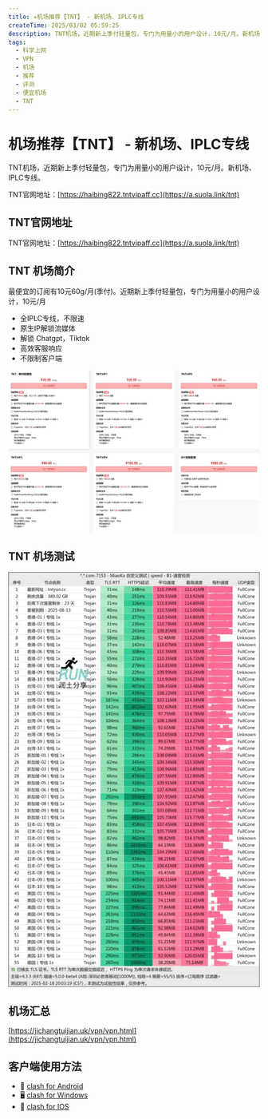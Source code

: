 ```yaml
---
title: ✈️机场推荐【TNT】 - 新机场、IPLC专线
createTime: 2025/03/02 05:59:25
description: TNT机场，近期新上季付轻量包，专门为用量小的用户设计，10元/月。新机场、IPLC专线。
tags:
  - 科学上网
  - VPN
  - 机场
  - 推荐
  - 评测
  - 便宜机场
  - TNT
---
```

# 机场推荐【TNT】 - 新机场、IPLC专线

TNT机场，近期新上季付轻量包，专门为用量小的用户设计，10元/月。新机场、IPLC专线。

TNT官网地址：[https://haibing822.tntvipaff.cc](https://a.suola.link/tnt)

<!-- more -->

## TNT官网地址

TNT官网地址：[https://haibing822.tntvipaff.cc](https://a.suola.link/tnt)

## TNT 机场简介

最便宜的订阅有10元60g/月(季付)。近期新上季付轻量包，专门为用量小的用户设计，10元/月

- 全IPLC专线，不限速
- 原生IP解锁流媒体
- 解锁 Chatgpt，Tiktok
- 高效客服响应
- 不限制客户端

![TNT 机场价格](images/机场推荐TNT/image.png)

## TNT 机场测试

![TNT 机场测试](images/机场推荐TNT/image-1.png)

## 机场汇总

[https://jichangtuijian.uk/vpn/vpn.html](https://jichangtuijian.uk/vpn/vpn.html)

## 客户端使用方法

- 📱 [clash for Android](https://jichangtuijian.uk/article/clashforAndroid.html)
- 🖥 [clash for Windows](https://jichangtuijian.uk/article/clash.html)
- 🍎 [clash for IOS](https://jichangtuijian.uk/article/Shadowrocket.html)
